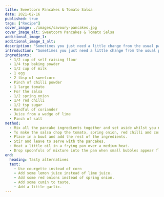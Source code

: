 ```yaml
---
title: Sweetcorn Pancakes & Tomato Salsa
date: 2021-02-16
published: true
tags: ["Recipe"]
cover_image: ./images/savoury-pancakes.jpg
cover_image_alt: Sweetcorn Pancakes & Tomato Salsa
additional_image_1:
additional_image_1_alt:
description: "Sometimes you just need a little change from the usual pancakes. This is where these savoury Mexican inspired pancakes come into their own. Served with the salsa and a nice home made guacamole you can't really go wrong. Best of all you can pack in 2 or 3 portions of veg and kids love them too."
introduction: "Sometimes you just need a little change from the usual pancakes. This is where these savoury Mexican inspired pancakes come into their own. Served with the salsa and a nice home made guacamole you can't really go wrong. Best of all you can pack in 2 or 3 portions of veg and kids love them too."
ingredients:
  - 1/2 cup of self raising flour
  - 1/4 tsp baking powder
  - 1/2 cup of milk
  - 1 egg
  - 2 tbsp of sweetcorn
  - Pinch of chilli powder
  - 1 large tomato
  - For the salsa
  - 1/2 spring onion
  - 1/4 red chilli
  - 1/2 tsp sugar
  - Handful of coriander
  - Juice from a wedge of lime
  - Pinch of salt
method:
  - Mix all the pancake ingredients together and set aside whilst you make the salsa.
  - To make the salsa chop the tomato, spring onion, red chilli and coriander.
  - Place in a bowl and add the rest of the ingredients.
  - Stir and leave to serve with the pancakes.
  - Heat a little oil in a frying pan over a medium heat.
  - Drop spoonfuls of mixture into the pan when small bubbles appear flip over and cook for another few minutes. Serve warm with the
end:
  heading: Tasty alternatives
  text:
    - Use courgette instead of corn
    - Add some lemon juice instead of lime juice.
    - Add some red onions instead of spring onion.
    - Add some cumin to taste.
    - Add a little garlic.
---
```


